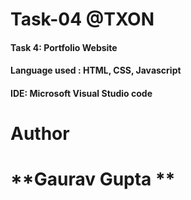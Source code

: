# Task-04 @TXON
#### Task 4: Portfolio Website
#### Language used : HTML, CSS, Javascript
#### IDE: Microsoft Visual Studio code



# Author
# **Gaurav Gupta **

